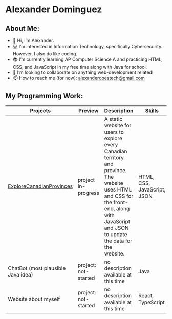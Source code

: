 # Alexander Dominguez

## About Me:

- 👋 Hi, I’m Alexander.
- 💻 I’m interested in Information Technology, specifically Cybersecurity. However, I also do like coding.
- 📚 I’m currently learning AP Computer Science A and practicing HTML, CSS, and JavaScript in my free time along with Java for school.
- 💞️ I’m looking to collaborate on anything web-development related!
- 📫 How to reach me (for now): alexanderdoestech@gmail.com

## My Programming Work:

| **Projects**                                             | **Preview**                                              | **Description**                                                                                        | **Skills**                                               |
| ---------------------------------------------------- | ---------------------------------------------------- | ---------------------------------------------------- | ---------------------------------------------------- |
| [ExploreCanadianProvinces](https://explorecanadianprovinces.web.app/)   | project in-progress  | A static website for users to explore every Canadian territory and province. The website uses HTML and CSS for the front-end, along with JavaScript and JSON to update the data for the website. | HTML, CSS, JavaScript, JSON |
| ChatBot (most plausible Java idea) | project: not-started | no description available at this time | Java |
| Website about myself | project: not-started | no description available at this time | React, TypeScript |




